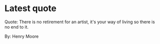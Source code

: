 # Latest quote 

Quote: There is no retirement for an artist, it's your way of living so there is no end to it. 

By: Henry Moore